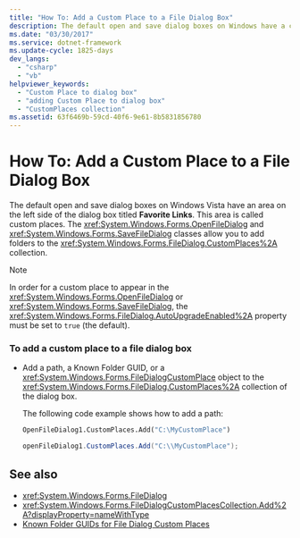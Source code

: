 ```yaml
---
title: "How To: Add a Custom Place to a File Dialog Box"
description: The default open and save dialog boxes on Windows have a custom places area. Learn how to add a custom place.
ms.date: "03/30/2017"
ms.service: dotnet-framework
ms.update-cycle: 1825-days
dev_langs:
  - "csharp"
  - "vb"
helpviewer_keywords:
  - "Custom Place to dialog box"
  - "adding Custom Place to dialog box"
  - "CustomPlaces collection"
ms.assetid: 63f6469b-59cd-40f6-9e61-8b5831856780
---
```

# How To: Add a Custom Place to a File Dialog Box

The default open and save dialog boxes on Windows Vista have an area on the left side of the dialog box titled **Favorite Links**. This area is called custom places. The <xref:System.Windows.Forms.OpenFileDialog> and <xref:System.Windows.Forms.SaveFileDialog> classes allow you to add folders to the <xref:System.Windows.Forms.FileDialog.CustomPlaces%2A> collection.

> [!NOTE]
> In order for a custom place to appear in the <xref:System.Windows.Forms.OpenFileDialog> or <xref:System.Windows.Forms.SaveFileDialog>, the <xref:System.Windows.Forms.FileDialog.AutoUpgradeEnabled%2A> property must be set to `true` (the default).

### To add a custom place to a file dialog box

- Add a path, a Known Folder GUID, or a <xref:System.Windows.Forms.FileDialogCustomPlace> object to the <xref:System.Windows.Forms.FileDialog.CustomPlaces%2A> collection of the dialog box.

     The following code example shows how to add a path:

    ```vb
    OpenFileDialog1.CustomPlaces.Add("C:\MyCustomPlace")
    ```

    ```csharp
    openFileDialog1.CustomPlaces.Add("C:\\MyCustomPlace");
    ```

## See also

- <xref:System.Windows.Forms.FileDialog>
- <xref:System.Windows.Forms.FileDialogCustomPlacesCollection.Add%2A?displayProperty=nameWithType>
- [Known Folder GUIDs for File Dialog Custom Places](known-folder-guids-for-file-dialog-custom-places.md)
